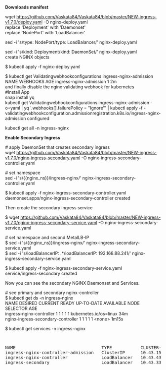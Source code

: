 <p><strong>Downloads manifest</strong></p>

<p>wget <a href="https://github.com/Vaskata84/Vaskata84/blob/master/NEW-ingress-v1.7.0/deploy.yaml">https://github.com/Vaskata84/Vaskata84/blob/master/NEW-ingress-v1.7.0/deploy.yaml</a> -O nginx-deploy.yaml<br />
replace &#39;Deployment&#39; with &#39;Daemonset&#39;<br />
replace &#39;NodePort&#39; with &#39;LoadBalancer&#39;</p>

<p>sed -i &#39;s/type: NodePort/type: LoadBalancer/&#39; nginx-deploy.yaml</p>

<p>sed -i &#39;s/kind: Deployment/kind: DaemonSet/&#39; nginx-deploy.yaml<br />
create NGINX objects</p>

<p>$ kubectl apply -f nginx-deploy.yaml</p>

<p>$ kubectl get Validatingwebhookconfigurations ingress-nginx-admission NAME WEBHOOKS AGE ingress-nginx-admission 1 2m<br />
and finally disable the nginx validating webhook for kubernetes<br />
#Install App<br />
snap install yq<br />
kubectl get Validatingwebhookconfigurations ingress-nginx-admission -o=yaml | yq &#39;.webhooks[].failurePolicy = &quot;Ignore&quot;&#39; | kubectl apply -f - validatingwebhookconfiguration.admissionregistration.k8s.io/ingress-nginx-admission configured</p>

<p>kubectl get all -n ingress-nginx</p>

<p><strong>Enable Secondary Ingress</strong></p>

<p># apply DaemonSet that creates secondary ingress<br />
wget <a href="https://github.com/Vaskata84/Vaskata84/blob/master/NEW-ingress-v1.7.0/nginx-ingress-secondary.yaml">https://github.com/Vaskata84/Vaskata84/blob/master/NEW-ingress-v1.7.0/nginx-ingress-secondary.yaml</a> -O nginx-ingress-secondary-controller.yaml</p>

<p># set namespace<br />
sed -i &#39;s/{{nginx_ns}}/ingress-nginx/&#39; nginx-ingress-secondary-controller.yaml</p>

<p>$ kubectl apply -f nginx-ingress-secondary-controller.yaml<br />
daemonset.apps/nginx-ingress-secondary-controller created</p>

<p>Then create the secondary ingress service</p>

<p>$ wget <a href="https://github.com/Vaskata84/Vaskata84/blob/master/NEW-ingress-v1.7.0/nginx-ingress-secondary-service.yaml">https://github.com/Vaskata84/Vaskata84/blob/master/NEW-ingress-v1.7.0/nginx-ingress-secondary-service.yaml</a> -O nginx-ingress-secondary-service.yaml</p>

<p># set namespace and second MetalLB-IP<br />
$ sed -i &#39;s/{{nginx_ns}}/ingress-nginx/&#39; nginx-ingress-secondary-service.yaml<br />
$ sed -i &#39;s/loadBalancerIP: .*/loadBalancerIP: 192.168.88.241/&#39; nginx-ingress-secondary-service.yaml</p>

<p>$ kubectl apply -f nginx-ingress-secondary-service.yaml<br />
service/ingress-secondary created</p>

<p>Now you can see the secondary NGINX Daemonset and Services.</p>

<p># see primary and secondary nginx-controller<br />
$ kubectl get ds -n ingress-nginx<br />
NAME DESIRED CURRENT READY UP-TO-DATE AVAILABLE NODE SELECTOR AGE<br />
ingress-nginx-controller 1 1 1 1 1 kubernetes.io/os=linux 34m<br />
nginx-ingress-secondary-controller 1 1 1 1 1 &lt;none&gt; 1m15s</p>

<p>$ kubectl get services -n ingress-nginx</p>

<p>&nbsp;</p>

<pre>
NAME                                 TYPE           CLUSTER-IP     EXTERNAL-IP     PORT(S)                      AGE
ingress-nginx-controller-admission   ClusterIP      10.43.154.160                   443/TCP                      11m
ingress-nginx-controller             LoadBalancer   10.43.43.111   192.168.88.240   80:32652/TCP,443:31400/TCP   11m
ingress-secondary                    LoadBalancer   10.43.33.10   192.168.88.241    80:30113/TCP,443:30588/TCP   36s</pre>
